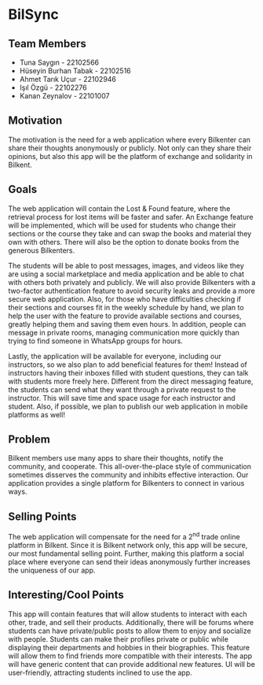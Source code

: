 # BilSync

## Team Members

- Tuna Saygın - 22102566
- Hüseyin Burhan Tabak - 22102516
- Ahmet Tarık Uçur - 22102946
- Işıl Özgü - 22102276
- Kanan Zeynalov - 22101007

## Motivation

The motivation is the need for a web application where every Bilkenter can share their thoughts anonymously or publicly. 
Not only can they share their opinions, but also this app will be the platform of exchange and solidarity in Bilkent.

## Goals

The web application will contain the Lost & Found feature, where the retrieval process 
for lost items will be faster and safer. 
An Exchange feature will be implemented, which will be used for students who change their sections or the course they
take and can swap the books and material they own with others. 
There will also be the option to donate books from the generous Bilkenters.

The students will be able to post messages, images, and videos like they are using a social marketplace and media 
application and be able to chat with others both privately and publicly. We will also provide Bilkenters with a 
two-factor authentication feature to avoid security leaks and provide a more secure web application. Also, for those who 
have difficulties checking if their sections and courses fit in the weekly schedule by hand, we plan to help the
user with the feature to provide available sections and courses, greatly helping them and saving them even hours.
In addition, people can message in private rooms, managing communication more quickly than trying to find someone
in WhatsApp groups for hours.

Lastly, the application will be available for everyone, including our instructors, so we also plan to add beneficial
features for them! 
Instead of instructors having their inboxes filled with student questions, they can talk with students more freely here.
Different from the direct messaging feature, the students can send what they want through a private request to the
instructor. This will save time and space usage for each instructor and student.
Also, if possible, we plan to publish our web application in mobile platforms as well!


## Problem

Bilkent members use many apps to share their thoughts, notify the community, and cooperate. 
This all-over-the-place style of communication sometimes disserves the community and inhibits effective interaction. 
Our application provides a single platform for Bilkenters to connect in various ways.

## Selling Points

The web application will compensate for the need for a 2<sup>nd</sup> trade online platform in Bilkent. 
Since it is Bilkent network only, this app will be secure, our most fundamental selling point. 
Further, making this platform a social place where everyone can send their ideas anonymously 
further increases the uniqueness of our app.

## Interesting/Cool Points

This app will contain features that will allow students to interact with each other, trade, and sell their products. 
Additionally, there will be forums where students can have private/public posts to allow them to enjoy and socialize 
with people. Students can make their profiles private or public while displaying their departments and hobbies in 
their biographies. This feature will allow them to find friends more compatible with their interests. The app will have
generic content that can provide additional new features. UI will be user-friendly, attracting students inclined
to use the app.
